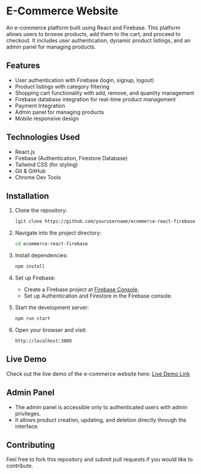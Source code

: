 # E-Commerce Website

An e-commerce platform built using React and Firebase. This platform allows users to browse products, add them to the cart, and proceed to checkout. It includes user authentication, dynamic product listings, and an admin panel for managing products.

## Features
- User authentication with Firebase (login, signup, logout)
- Product listings with category filtering
- Shopping cart functionality with add, remove, and quantity management
- Firebase database integration for real-time product management
- Payment Integration
- Admin panel for managing products
- Mobile responsive design

## Technologies Used
- React.js
- Firebase (Authentication, Firestore Database)
- Tailwind CSS (for styling)
- Git & GitHub
- Chrome Dev Tools

## Installation

1. Clone the repository:
    ```bash
    [git clone https://github.com/yourusername/ecommerce-react-firebase.git](https://github.com/Yawi-1/ScRollArRu_Project.git)
    ```

2. Navigate into the project directory:
    ```bash
    cd ecommerce-react-firebase
    ```

3. Install dependencies:
    ```bash
    npm install
    ```

4. Set up Firebase:
    - Create a Firebase project at [Firebase Console](https://console.firebase.google.com/).
    - Set up Authentication and Firestore in the Firebase console.
5. Start the development server:
    ```bash
    npm run start
    ```

6. Open your browser and visit:
    ```
    http://localhost:3000
    ```

## Live Demo

Check out the live demo of the e-commerce website here:
[Live Demo Link]([https://your-live-demo-link.com](https://scrollar4u.netlify.app/))

## Admin Panel
- The admin panel is accessible only to authenticated users with admin privileges.
- It allows product creation, updating, and deletion directly through the interface.

## Contributing

Feel free to fork this repository and submit pull requests if you would like to contribute.

